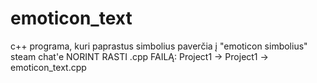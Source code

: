 # emoticon_text
c++ programa, kuri paprastus simbolius paverčia į "emoticon simbolius" steam chat'e
NORINT RASTI .cpp FAILĄ: Project1 -> Project1 -> emoticon_text.cpp
